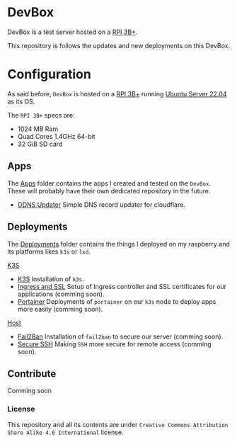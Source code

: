 # DevBox

DevBox is a test server hosted on a [RPI 3B+](https://www.raspberrypi.com/products/raspberry-pi-3-model-b-plus/).

This repository is follows the updates and new deployments on this DevBox.

# Configuration

As said before, `DevBox` is hosted on a [RPI 3B+](https://www.raspberrypi.com/products/raspberry-pi-3-model-b-plus/) running [Ubuntu Server 22.04](https://ubuntu.com/download/server) as its OS.

The `RPI 3B+` specs are:
- 1024 MB Ram
- Quad Cores 1.4GHz 64-bit
- 32 GiB SD card

## Apps

The [Apps](Apps/) folder contains the apps I created and tested on the `DevBox`.
These will probably have their own dedicated repository in the future.

- [DDNS Updater](Apps/DDNS_Updater/README.md) Simple DNS record updater for cloudflare.

## Deployments

The [Deployments](Deployments/) folder contains the things I deployed on my raspberry and its platforms likes `k3s` or `lxd`.

[K3S](Deployments/k3s/)
- [K3S](Deployments/k3s/installation/README.md) Installation of `k3s`.
- [Ingress and SSL](Deployments/k3s/) Setup of Ingress controller and SSL certificates for our applications (comming soon).
- [Portainer](Deployments/k3s/) Deployments of `portainer` on our `k3s` node to deploy apps more easily (comming soon).

[Host](Deployments/host/)
- [Fail2Ban](Deployments/host) Installation of `fail2ban` to secure our server (comming soon).
- [Secure SSH](Deployments/host) Making `SSH` more secure for remote access (comming soon).

## Contribute

Comming soon

### License

This repository and all its contents are under `Creative Commons Attribution Share Alike 4.0 International` license.